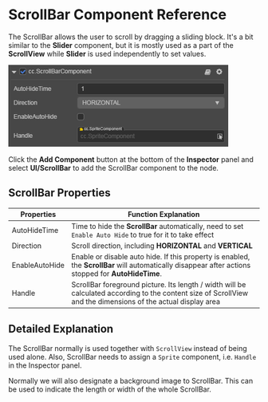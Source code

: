 # ScrollBar Component Reference

The ScrollBar allows the user to scroll by dragging a sliding block. It's a bit similar to the __Slider__ component, but it is mostly used as a part of the __ScrollView__ while __Slider__ is used independently to set values.

![scrollbar.png](scroll/scrollbar.png)

Click the __Add Component__ button at the bottom of the __Inspector__ panel and select __UI/ScrollBar__ to add the ScrollBar component to the node.

## ScrollBar Properties

| Properties | Function Explanation |
| -------------- | ----------- |
| AutoHideTime | Time to hide the __ScrollBar__ automatically, need to set `Enable Auto Hide` to true for it to take effect |
| Direction | Scroll direction, including __HORIZONTAL__ and __VERTICAL__
| EnableAutoHide | Enable or disable auto hide. If this property is enabled, the __ScrollBar__ will automatically disappear after actions stopped for __AutoHideTime__. |
| Handle | ScrollBar foreground picture. Its length / width will be calculated according to the content size of ScrollView and the dimensions of the actual display area |

## Detailed Explanation

The ScrollBar normally is used together with `ScrollView` instead of being used alone. Also, ScrollBar needs to assign a `Sprite` component, i.e. `Handle` in the Inspector panel.

Normally we will also designate a background image to ScrollBar. This can be used to indicate the length or width of the whole ScrollBar.
